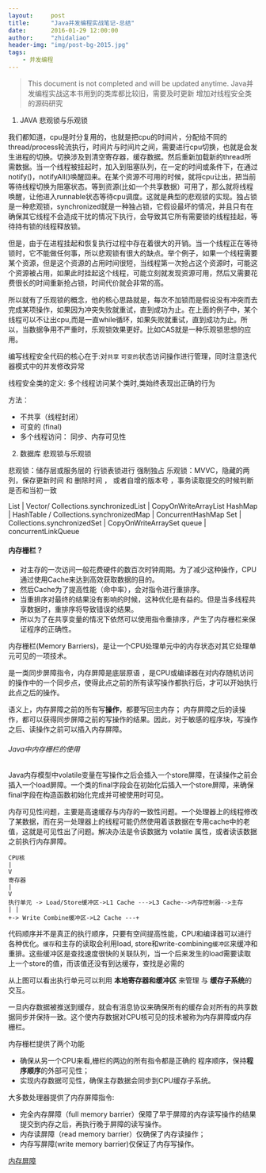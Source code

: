 ```yaml
---
layout:     post
title:      "Java并发编程实战笔记-总结"
date:       2016-01-29 12:00:00
author:     "zhidaliao"
header-img: "img/post-bg-2015.jpg"
tags:
    - 并发编程
---
```


> This document is not completed and will be updated anytime.
> Java并发编程实战这本书用到的类库都比较旧，需要及时更新
> 增加对线程安全类的源码研究


1. JAVA 悲观锁与乐观锁

我们都知道，cpu是时分复用的，也就是把cpu的时间片，分配给不同的thread/process轮流执行，时间片与时间片之间，需要进行cpu切换，也就是会发生进程的切换。切换涉及到清空寄存器，缓存数据。然后重新加载新的thread所需数据。当一个线程被挂起时，加入到阻塞队列，在一定的时间或条件下，在通过notify()，notifyAll()唤醒回来。在某个资源不可用的时候，就将cpu让出，把当前等待线程切换为阻塞状态。等到资源(比如一个共享数据）可用了，那么就将线程唤醒，让他进入runnable状态等待cpu调度。这就是典型的悲观锁的实现。独占锁是一种悲观锁，synchronized就是一种独占锁，它假设最坏的情况，并且只有在确保其它线程不会造成干扰的情况下执行，会导致其它所有需要锁的线程挂起，等待持有锁的线程释放锁。

但是，由于在进程挂起和恢复执行过程中存在着很大的开销。当一个线程正在等待锁时，它不能做任何事，所以悲观锁有很大的缺点。举个例子，如果一个线程需要某个资源，但是这个资源的占用时间很短，当线程第一次抢占这个资源时，可能这个资源被占用，如果此时挂起这个线程，可能立刻就发现资源可用，然后又需要花费很长的时间重新抢占锁，时间代价就会非常的高。

所以就有了乐观锁的概念，他的核心思路就是，每次不加锁而是假设没有冲突而去完成某项操作，如果因为冲突失败就重试，直到成功为止。在上面的例子中，某个线程可以不让出cpu,而是一直while循环，如果失败就重试，直到成功为止。所以，当数据争用不严重时，乐观锁效果更好。比如CAS就是一种乐观锁思想的应用。


编写线程安全代码的核心在于:对`共享` `可变的`状态访问操作进行管理，同时注意迭代器模式中的并发修改异常

线程安全类的定义: 多个线程访问某个类时,类始终表现出正确的行为

方法： 
- 不共享（线程封闭）
- 可变的 (final)
- 多个线程访问： 同步、内存可见性

2. 数据库 悲观锁与乐观锁

悲观锁：储存层或服务层的 行锁表锁进行 强制独占
乐观锁：MVVC，隐藏的两列，保存更新时间 和 删除时间 ， 或者自增的版本号 ，事务读取提交的时候判断是否和当初一致


List  | Vector/ Collections.synchronizedList | CopyOnWriteArrayList 
HashMap | HashTable / Collections.synchronizedMap | ConcurrentHashMap
Set | Collections.synchronizedSet | CopyOnWriteArraySet
queue | concurrentLinkQueue 


#### 内存栅栏？

- 对主存的一次访问一般花费硬件的数百次时钟周期。为了减少这种操作，CPU通过使用Cache来达到高效获取数据的目的。
- 然后Cache为了提高性能（命中率），会对指令进行重排序。
- 当重排序对最终的结果没有影响的时候，这种优化是有益的。但是当多线程共享数据时，重排序将导致错误的结果。
- 所以为了在共享变量的情况下依然可以使用指令重排序，产生了内存栅栏来保证程序的正确性。

内存栅栏(Memory Barriers)，是让一个CPU处理单元中的内存状态对其它处理单元可见的一项技术。

是一类同步屏障指令，内存屏障是底层原语 ，是CPU或编译器在对内存随机访问的操作中的一个同步点，使得此点之前的所有读写操作都执行后，才可以开始执行此点之后的操作。

语义上，内存屏障之前的所有写**操作**，都要写回主内存； 内存屏障之后的读操作，都可以获得同步屏障之前的写操作的结果。因此，对于敏感的程序块，写操作之后、读操作之前可以插入内存屏障。

###### Java中内存栅栏的使用

Java内存模型中volatile变量在写操作之后会插入一个store屏障，在读操作之前会插入一个load屏障。一个类的final字段会在初始化后插入一个store屏障，来确保final字段在构造函数初始化完成并可被使用时可见。

内存可见性问题，主要是高速缓存与内存的一致性问题。一个处理器上的线程修改了某数据，而在另一处理器上的线程可能仍然使用着该数据在专用cache中的老值，这就是可见性出了问题。解决办法是令该数据为 volatile 属性，或者读该数据之前执行内存屏障。



```
CPU核
|
V
寄存器
|
V
执行单元 -> Load/Store缓冲区->L1 Cache --->L3 Cache-->内存控制器-->主存
| |
+-> Write Combine缓冲区->L2 Cache ---+
```

代码顺序并不是真正的执行顺序，只要有空间提高性能，CPU和编译器可以进行各种优化。`缓存`和主存的读取会利用load, store和write-combining`缓冲区`来缓冲和重排。这些缓冲区是查找速度很快的关联队列，当一个后来发生的load需要读取上一个store的值，而该值还没有到达缓存，查找是必需的

从上图可以看出执行单元可以利用 **本地寄存器和缓冲区** 来管理 与 **缓存子系统**的交互。

一旦内存数据被推送到缓存，就会有消息协议来确保所有的缓存会对所有的共享数据同步并保持一致。这个使内存数据对CPU核可见的技术被称为内存屏障或内存栅栏。

内存栅栏提供了两个功能
- 确保从另一个CPU来看,栅栏的两边的所有指令都是正确的 程序顺序，保持**程序顺序**的外部可见性；
- 实现内存数据可见性，确保主存数据会同步到CPU缓存子系统。


大多数处理器提供了内存屏障指令:
- 完全内存屏障（full memory barrier）保障了早于屏障的内存读写操作的结果提交到内存之后，再执行晚于屏障的读写操作。
- 内存读屏障（read memory barrier）仅确保了内存读操作；
- 内存写屏障(write memory barrier)仅保证了内存写操作。

[内存屏障](http://ifeve.com/memory-barriers-or-fences/)